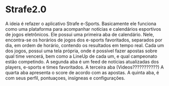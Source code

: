# Strafe2.0

A ideia é refazer o aplicativo Strafe e-Sports. Basicamente ele funciona como uma plataforma para acompanhar notícias e calendários esportivos de jogos eletrônicos. Ele possui uma primeira aba de calendário. Nele, encontra-se os horários de jogos dos e-sports favoritados, separados por dia, em ordem de horário, contendo os resultados em tempo real. Cada um dos jogos, possui uma tela própria, onde é possível fazer apostas sobre qual time vencerá, bem como a LineUp de cada um, e qual campeonato estão competindo. 
A segunda aba é um feed de notícias atualizadas dos players, e-sports e times favoritados. A terceira aba (Videos???????????)
A quarta aba apresenta o score de acordo com as apostas. A quinta aba, é com seus perfil, pontuaçoes, insígneas e configurações.
